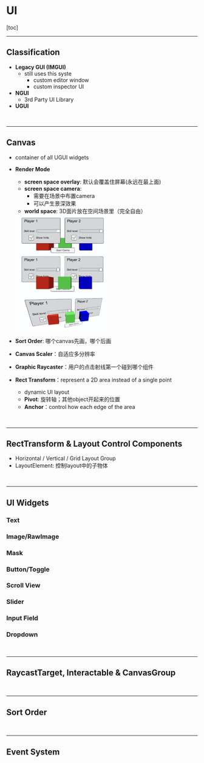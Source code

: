 # UI

[toc]

------

## Classification

- **Legacy GUI (IMGUI)**
  - still uses this syste
    - custom editor window
    - custom inspector UI
- **NGUI**
  - 3rd Party UI Library 
- **UGUI**

<br/>

------

## Canvas

- container of all UGUI widgets

- **Render Mode**

  - **screen space overlay**: 默认会覆盖住屏幕(永远在最上面)
  - **screen space camera**: 
    - 需要在场景中布置camera
    - 可以产生景深效果
  - **world space**: 3D面片放在空间场景里（完全自由）

  <img src="README.assets/image-20200325140857897.png" alt="image-20200325140857897" width="50%;" />

- **Sort Order**: 哪个canvas先画，哪个后画

- **Canvas Scaler**：自适应多分辨率

- **Graphic Raycaster**：用户的点击射线第一个碰到哪个组件

- **Rect Transform**：represent a 2D area instead of a single point

  - dynamic UI layout
  - **Pivot**: 旋转轴；其他object开起来的位置
  - **Anchor**：control how each edge of the area 



<br/>

------

## RectTransform & Layout Control Components

- Horizontal / Vertical / Grid Layout Group
- LayoutElement: 控制layout中的子物体

<br/>

------

## UI Widgets

### Text

### Image/RawImage

### Mask

### Button/Toggle

### Scroll View

### Slider

### Input Field

### Dropdown



<br/>

------

## RaycastTarget, Interactable & CanvasGroup



<br/>

------

## Sort Order



<br/>

------

## Event System